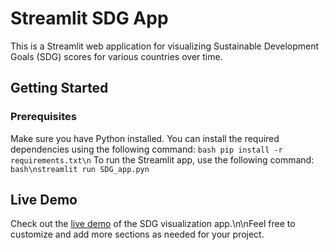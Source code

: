 # Streamlit SDG App
This is a Streamlit web application for visualizing Sustainable Development Goals (SDG) scores for various countries over time.
## Getting Started
### Prerequisites
Make sure you have Python installed. You can install the required dependencies using the following command:
```bash pip install -r requirements.txt\n```
To run the Streamlit app, use the following command: 
```bash\nstreamlit run SDG_app.pyn```
## Live Demo
Check out the [live demo](https://sdgapp-dzeuacfw9dubappe8akphls.streamlit.app/) of the SDG visualization app.\n\nFeel free to customize and add more sections as needed for your project.
